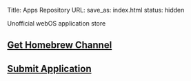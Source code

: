 Title: Apps Repository
URL: 
save_as: index.html
status: hidden

Unofficial webOS application store

## [Get Homebrew Channel](/apps/org.webosbrew.hbchannel)

## [Submit Application](/submit)